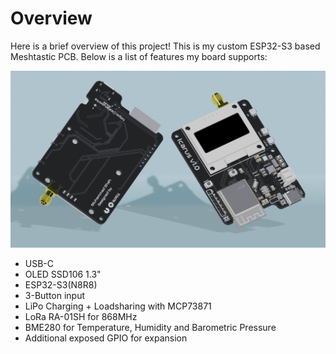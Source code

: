 # Overview

Here is a brief overview of this project! This is my custom ESP32-S3 based Meshtastic PCB. Below is a list of features my board supports:

<img alt="Blender Render" src="../../public/render.jpeg"></img>

- USB-C
- OLED SSD106 1.3"
- ESP32-S3(N8R8)
- 3-Button input
- LiPo Charging + Loadsharing with MCP73871
- LoRa RA-01SH for 868MHz
- BME280 for Temperature, Humidity and Barometric Pressure
- Additional exposed GPIO for expansion